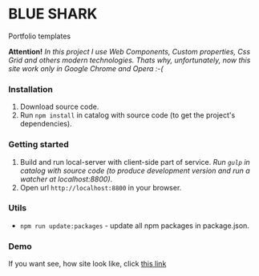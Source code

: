 # BLUE SHARK

Portfolio templates

**Attention!** *In this project I use Web Components, Custom properties, Css Grid and others modern technologies. Thats why, unfortunately, now this site work only in Google Chrome and Opera :-(*


### Installation

1. Download source code.
2. Run `npm install` in catalog with source code (to get the project's dependencies).


### Getting started

1. Build and run local-server with client-side part of service.
*Run `gulp` in catalog with source code (to produce development version and run a watcher at localhost:8800)*.
2. Open url `http://localhost:8800` in your browser.


### Utils

- `npm run update:packages` - update all npm packages in package.json.


### Demo

If you want see, how site look like, click [this link](http://kanastasiya.github.io/BLUE_SHARK)
